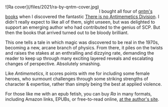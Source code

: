 <!--
.. title: Ra, by qntm
.. slug: ra-by-qntm
.. date: 2021-05-15 12:22:32 UTC-05:00
.. tags: media,book,novel,science-fiction,fiction,epub,free-to-read
-->

<span style="float: left">
![Ra cover](/files/2021/ra-by-qntm-cover.jpg)
</span>

I bought all four of [qntm's books](https://qntm.org/fiction)
when I discovered the fantastic
[There is no Antimemetics Division](link://slug/there-is-no-antimemetics-division).
I didn't really expect to like all of them, sight unseen, but was delighted to
support an emerging author who had contributed to the genius of SCP. But then
the books that arrived turned out to be bloody brilliant.

This one tells a tale in which magic was discovered to be real in the 1970s,
becoming a new, arcane branch of physics. From there, it piles on the twists
and raises the stakes at an enthralling and dizzying rate, demanding the
reader to keep up through many exciting layered reveals and escalating changes
of perspective. Absolutely smashing.

Like *Antimemetics*, it scores points with me for including some female heroes,
who surmount challenges through some striking strengths of character &
expertise, rather than simply being the best at applied violence.

For those like me with an epub fetish, you can buy *Ra* in many formats,
including Amazon links, EPUBs, or free-to-read online,
[at the author's site](https://qntm.org/ra).

<br style="clear: left" />

